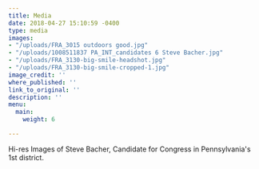 ```yaml
---
title: Media
date: 2018-04-27 15:10:59 -0400
type: media
images:
- "/uploads/FRA_3015 outdoors good.jpg"
- "/uploads/1008511837 PA_INT_candidates 6 Steve Bacher.jpg"
- "/uploads/FRA_3130-big-smile-headshot.jpg"
- "/uploads/FRA_3130-big-smile-cropped-1.jpg"
image_credit: ''
where_published: ''
link_to_original: ''
description: ''
menu:
  main:
    weight: 6

---
```

Hi-res Images of Steve Bacher, Candidate for Congress in Pennsylvania's 1st district.
